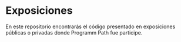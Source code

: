 # Exposiciones

En este repositorio encontrarás el código presentado en exposiciones públicas o privadas donde Programm Path fue participe.
